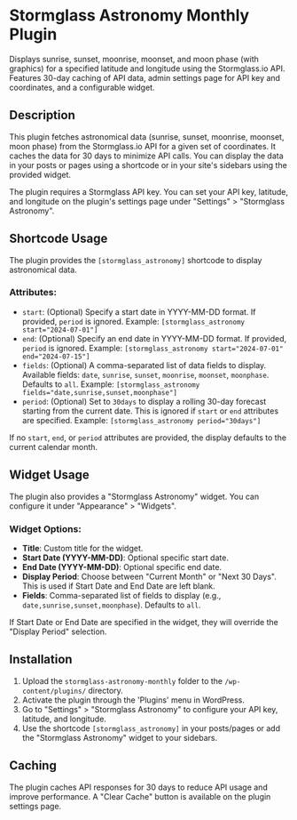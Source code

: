 # Stormglass Astronomy Monthly Plugin

Displays sunrise, sunset, moonrise, moonset, and moon phase (with graphics) for a specified latitude and longitude using the Stormglass.io API. Features 30-day caching of API data, admin settings page for API key and coordinates, and a configurable widget.

## Description

This plugin fetches astronomical data (sunrise, sunset, moonrise, moonset, moon phase) from the Stormglass.io API for a given set of coordinates. It caches the data for 30 days to minimize API calls. You can display the data in your posts or pages using a shortcode or in your site's sidebars using the provided widget.

The plugin requires a Stormglass API key. You can set your API key, latitude, and longitude on the plugin's settings page under "Settings" > "Stormglass Astronomy".

## Shortcode Usage

The plugin provides the `[stormglass_astronomy]` shortcode to display astronomical data.

### Attributes:

*   `start`: (Optional) Specify a start date in YYYY-MM-DD format. If provided, `period` is ignored.
    Example: `[stormglass_astronomy start="2024-07-01"]`
*   `end`: (Optional) Specify an end date in YYYY-MM-DD format. If provided, `period` is ignored.
    Example: `[stormglass_astronomy start="2024-07-01" end="2024-07-15"]`
*   `fields`: (Optional) A comma-separated list of data fields to display. Available fields: `date`, `sunrise`, `sunset`, `moonrise`, `moonset`, `moonphase`. Defaults to `all`.
    Example: `[stormglass_astronomy fields="date,sunrise,sunset,moonphase"]`
*   `period`: (Optional) Set to `30days` to display a rolling 30-day forecast starting from the current date. This is ignored if `start` or `end` attributes are specified.
    Example: `[stormglass_astronomy period="30days"]`

If no `start`, `end`, or `period` attributes are provided, the display defaults to the current calendar month.

## Widget Usage

The plugin also provides a "Stormglass Astronomy" widget. You can configure it under "Appearance" > "Widgets".

### Widget Options:

*   **Title**: Custom title for the widget.
*   **Start Date (YYYY-MM-DD)**: Optional specific start date.
*   **End Date (YYYY-MM-DD)**: Optional specific end date.
*   **Display Period**: Choose between "Current Month" or "Next 30 Days". This is used if Start Date and End Date are left blank.
*   **Fields**: Comma-separated list of fields to display (e.g., `date,sunrise,sunset,moonphase`). Defaults to `all`.

If Start Date or End Date are specified in the widget, they will override the "Display Period" selection.

## Installation

1.  Upload the `stormglass-astronomy-monthly` folder to the `/wp-content/plugins/` directory.
2.  Activate the plugin through the 'Plugins' menu in WordPress.
3.  Go to "Settings" > "Stormglass Astronomy" to configure your API key, latitude, and longitude.
4.  Use the shortcode `[stormglass_astronomy]` in your posts/pages or add the "Stormglass Astronomy" widget to your sidebars.

## Caching

The plugin caches API responses for 30 days to reduce API usage and improve performance. A "Clear Cache" button is available on the plugin settings page.
